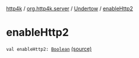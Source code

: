 [http4k](../../index.md) / [org.http4k.server](../index.md) / [Undertow](index.md) / [enableHttp2](./enable-http2.md)

# enableHttp2

`val enableHttp2: `[`Boolean`](https://kotlinlang.org/api/latest/jvm/stdlib/kotlin/-boolean/index.html) [(source)](https://github.com/http4k/http4k/blob/master/http4k-server-undertow/src/main/kotlin/org/http4k/server/Undertow.kt#L43)